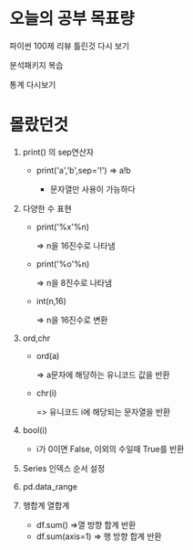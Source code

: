 # 오늘의 공부 목표량

파이썬 100제 리뷰 틀린것 다시 보기



분석패키지 복습



통계 다시보기

# 몰랐던것

1. print() 의 sep연산자

   - print('a','b',sep='!')
     => a!b

     - 문자열만 사용이 가능하다

2. 다양한 수 표현

   - print('%x'%n)

     => n을 16진수로 나타냄

   - print('%o'%n)

     => n을 8진수로 나타냄

   - int(n,16)

     => n을 16진수로 변환

3. ord,chr

   - ord(a)

     => a문자에 해당하는 유니코드 값을 반환

   - chr(i)

     => 유니코드 i에 해당되는 문자열을 반환

4. bool(i)

   - i가 0이면 False, 이외의 수일때 True를 반환

5. Series 인덱스 순서 설정

6. pd.data_range
7. 행합계 열합계
   - df.sum() =>열 방향 합계 반환
   - df.sum(axis=1) => 행 방향 합계 반환